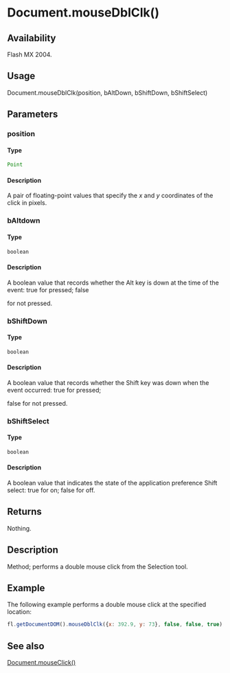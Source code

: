 # Document.mouseDblClk()

## Availability

Flash MX 2004.

## Usage

Document.mouseDblClk(position, bAltDown, bShiftDown, bShiftSelect)

## Parameters

### **position**

#### Type

```typescript
Point
```

#### Description

A pair of floating-point values that specify the *x* and *y* coordinates of the click in pixels.

### **bAltdown**

#### Type

```typescript
boolean
```

#### Description

A boolean value that records whether the Alt key is down at the time of the event: true for pressed; false

for not pressed.
### **bShiftDown**

#### Type

```typescript
boolean
```

#### Description

A boolean value that records whether the Shift key was down when the event occurred: true for pressed;

false for not pressed.
### **bShiftSelect**

#### Type

```typescript
boolean
```

#### Description

A boolean value that indicates the state of the application preference Shift select: true for on; false for off.

## Returns

Nothing.

## Description

Method; performs a double mouse click from the Selection tool.

## Example

The following example performs a double mouse click at the specified location:

```javascript
fl.getDocumentDOM().mouseDblClk({x: 392.9, y: 73}, false, false, true);
```

## See also

[Document.mouseClick()](../Document_object/Document130.md)
